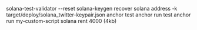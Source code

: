 solana-test-validator --reset
solana-keygen recover
solana address -k target/deploy/solana_twitter-keypair.json
anchor test
anchor run test
anchor run my-custom-script
solana rent 4000 (4kb)
